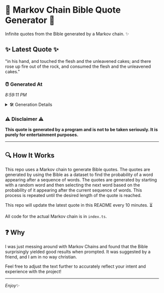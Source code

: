 # 📖 Markov Chain Bible Quote Generator 📖

Infinite quotes from the Bible generated by a Markov chain. ✨

## ✨ Latest Quote ✨
"in his hand, and touched the flesh and the unleavened cakes; and there rose up fire out of the rock, and consumed the flesh and the unleavened cakes."

### ⏰ Generated At
*8:59:11 PM*

<details>
    <summary>🛠️ Generation Details</summary>
    <p>
        <strong>🌱 Seed:</strong> in<br>
        <strong>🔄 Iterations:</strong> 27<br>
        <strong>📜 Context History:</strong><br>[ in ]: his<br>[ in, his ]: hand,<br>[ in, his, hand, ]: and<br>[ in, his, hand,, and ]: touched<br>[ in, his, hand,, and, touched ]: the<br>[ in, his, hand,, and, touched, the ]: flesh<br>[ his, hand,, and, touched, the, flesh ]: and<br>[ hand,, and, touched, the, flesh, and ]: the<br>[ and, touched, the, flesh, and, the ]: unleavened<br>[ touched, the, flesh, and, the, unleavened ]: cakes;<br>[ the, flesh, and, the, unleavened, cakes; ]: and<br>[ flesh, and, the, unleavened, cakes;, and ]: there<br>[ and, the, unleavened, cakes;, and, there ]: rose<br>[ the, unleavened, cakes;, and, there, rose ]: up<br>[ unleavened, cakes;, and, there, rose, up ]: fire<br>[ cakes;, and, there, rose, up, fire ]: out<br>[ and, there, rose, up, fire, out ]: of<br>[ there, rose, up, fire, out, of ]: the<br>[ rose, up, fire, out, of, the ]: rock,<br>[ up, fire, out, of, the, rock, ]: and<br>[ fire, out, of, the, rock,, and ]: consumed<br>[ out, of, the, rock,, and, consumed ]: the<br>[ of, the, rock,, and, consumed, the ]: flesh<br>[ the, rock,, and, consumed, the, flesh ]: and<br>[ rock,, and, consumed, the, flesh, and ]: the<br>[ and, consumed, the, flesh, and, the ]: unleavened<br>[ consumed, the, flesh, and, the, unleavened ]: cakes.<br>
    </p>
</details>

### ⚠️ Disclaimer ⚠️
**This quote is generated by a program and is not to be taken seriously. It is purely for entertainment purposes.**

---

## 🔍 How It Works

This repo uses a Markov chain to generate Bible quotes. The quotes are generated by using the Bible as a dataset to find the probability of a word appearing after a sequence of words. The quotes are generated by starting with a random word and then selecting the next word based on the probability of it appearing after the current sequence of words. This process is repeated until the desired length of the quote is reached.

This repo will update the latest quote in this README every 10 minutes. ⏳

All code for the actual Markov chain is in `index.ts`.

## ❓ Why

I was just messing around with Markov Chains and found that the Bible surprisingly yielded good results when prompted. 
It was suggested by a friend, and I am in no way christian.

Feel free to adjust the text further to accurately reflect your intent and experience with the project!

---

*Enjoy*✨
